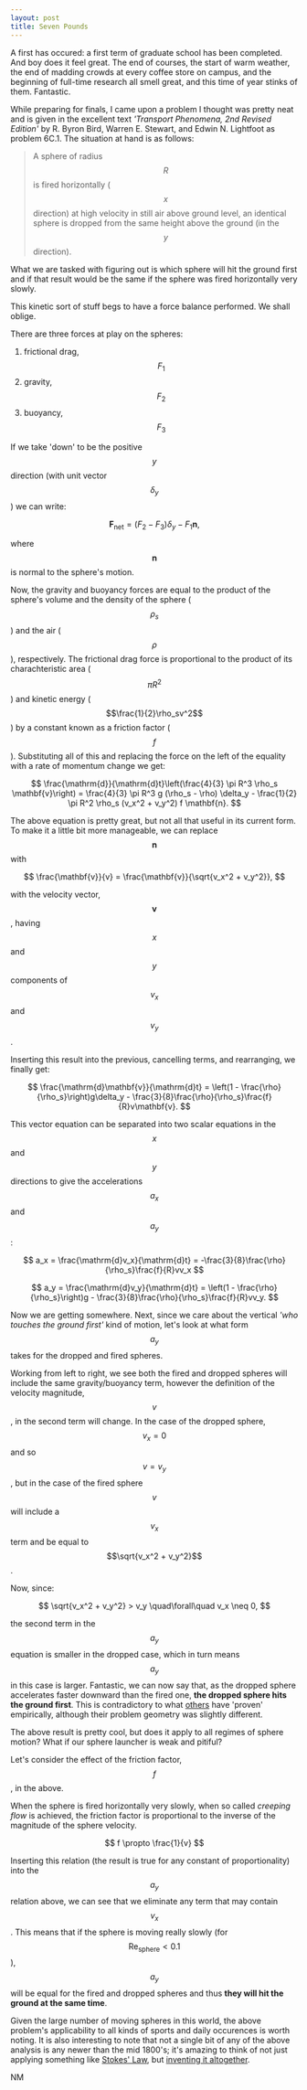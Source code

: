 ```yaml
---
layout: post
title: Seven Pounds
---
```


A first has occured: a first term of graduate school has been completed. And boy does it feel great. The end of courses, the start of warm weather, the end of madding crowds at every coffee store on campus, and the beginning of full-time research all smell great, and this time of year stinks of them. Fantastic.

While preparing for finals, I came upon a problem I thought was pretty neat and is given in the excellent text *'Transport Phenomena, 2nd Revised Edition'* by R. Byron Bird, Warren E. Stewart, and Edwin N. Lightfoot as problem 6C.1. The situation at hand is as follows:

> A sphere of radius $$R$$ is fired horizontally ($$x$$ direction) at high velocity in still air above ground level, an identical sphere is dropped from the same height above the ground (in the $$y$$ direction).

What we are tasked with figuring out is which sphere will hit the ground first and if that result would be the same if the sphere was fired horizontally very slowly.

This kinetic sort of stuff begs to have a force balance performed. We shall oblige.

There are three forces at play on the spheres:

1. frictional drag, $$F_1$$
2. gravity, $$F_2$$
3. buoyancy, $$F_3$$

If we take 'down' to be the positive $$y$$ direction (with unit vector $$\delta_y$$) we can write:

$$
\mathbf{F}_\mathrm{net} = (F_2 - F_3)\delta_y - F_1\mathbf{n},
$$

where $$\mathbf{n}$$ is normal to the sphere's motion.

Now, the gravity and buoyancy forces are equal to the product of the sphere's volume and the density of the sphere ($$\rho_s$$) and the air ($$\rho$$), respectively. The frictional drag force is proportional to the product of its charachteristic area ($$\pi R^2$$) and kinetic energy ($$\frac{1}{2}\rho_sv^2$$) by a constant known as a friction factor ($$f$$). Substituting all of this and replacing the force on the left of the equality with a rate of momentum change we get:

$$
\frac{\mathrm{d}}{\mathrm{d}t}\left(\frac{4}{3} \pi R^3 \rho_s \mathbf{v}\right) = \frac{4}{3} \pi R^3 g (\rho_s - \rho) \delta_y - \frac{1}{2} \pi R^2 \rho_s (v_x^2 + v_y^2) f \mathbf{n}.
$$

The above equation is pretty great, but not all that useful in its current form. To make it a little bit more manageable, we can replace $$\mathbf{n}$$ with

$$
\frac{\mathbf{v}}{v} = \frac{\mathbf{v}}{\sqrt{v_x^2 + v_y^2}},
$$

with the velocity vector, $$\mathbf{v}$$, having $$x$$ and $$y$$ components of $$v_x$$ and $$v_y$$.

Inserting this result into the previous, cancelling terms, and rearranging, we finally get:

$$
\frac{\mathrm{d}\mathbf{v}}{\mathrm{d}t} = \left(1 - \frac{\rho}{\rho_s}\right)g\delta_y - \frac{3}{8}\frac{\rho}{\rho_s}\frac{f}{R}v\mathbf{v}.
$$

This vector equation can be separated into two scalar equations in the $$x$$ and $$y$$ directions to give the accelerations $$a_x$$ and $$a_y$$:

$$
a_x = \frac{\mathrm{d}v_x}{\mathrm{d}t} = -\frac{3}{8}\frac{\rho}{\rho_s}\frac{f}{R}vv_x
$$

$$
a_y = \frac{\mathrm{d}v_y}{\mathrm{d}t} = \left(1 - \frac{\rho}{\rho_s}\right)g - \frac{3}{8}\frac{\rho}{\rho_s}\frac{f}{R}vv_y.
$$

Now we are getting somewhere. Next, since we care about the vertical *'who touches the ground first'* kind of motion, let's look at what form $$a_y$$ takes for the dropped and fired spheres.

Working from left to right, we see both the fired and dropped spheres will include the same gravity/buoyancy term, however the definition of the velocity magnitude, $$v$$, in the second term will change. In the case of the dropped sphere, $$v_x = 0$$ and so $$v = v_y$$, but in the case of the fired sphere $$v$$ will include a $$v_x$$ term and be equal to $$\sqrt{v_x^2 + v_y^2}$$.

Now, since:

$$
\sqrt{v_x^2 + v_y^2} > v_y \quad\forall\quad v_x \neq 0,
$$

the second term in the $$a_y$$ equation is smaller in the dropped case, which in turn means $$a_y$$ in this case is larger. Fantastic, we can now say that, as the dropped sphere accelerates faster downward than the fired one, **the dropped sphere hits the ground first**. This is contradictory to what [others](http://mythbustersresults.com/knock-your-socks-off) have 'proven' empirically, although their problem geometry was slightly different.

The above result is pretty cool, but does it apply to all regimes of sphere motion? What if our sphere launcher is weak and pitiful?

Let's consider the effect of the friction factor, $$f$$, in the above.

When the sphere is fired horizontally very slowly, when so called *creeping flow* is achieved, the friction factor is proportional to the inverse of the magnitude of the sphere velocity.

$$
f \propto \frac{1}{v}
$$

Inserting this relation (the result is true for any constant of proportionality) into the $$a_y$$ relation above, we can see that we eliminate any term that may contain $$v_x$$. This means that if the sphere is moving really slowly (for $$\mathrm{Re}_\mathrm{sphere} < 0.1$$), $$a_y$$ will be equal for the fired and dropped spheres and thus **they will hit the ground at the same time**.

Given the large number of moving spheres in this world, the above problem's applicability to all kinds of sports and daily occurences is worth noting. It is also interesting to note that not a single bit of any of the above analysis is any newer than the mid 1800's; it's amazing to think of not just applying something like [Stokes' Law](http://en.wikipedia.org/wiki/Stokes'_law), but [inventing it altogether](http://en.wikipedia.org/wiki/George_Gabriel_Stokes).

NM